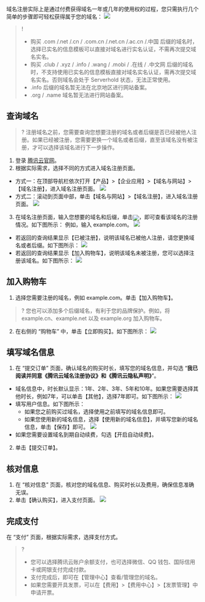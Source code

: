 域名注册实际上是通过付费获得域名一年或几年的使用权的过程，您只需执行几个简单的步骤即可轻松获得属于您的域名：
![](//mc.qcloudimg.com/static/img/17930cd38a0f44d82bf1464b4297151c/image.png)

>! 
> - 购买 .com /.net /.cn / .com.cn /.net.cn /.ac.cn /.中国 后缀的域名时，选择已实名的信息模板可以直接对域名进行实名认证，不需再次提交域名实名。
> - 购买 .club / .xyz / .info / .wang / .mobi / .在线 / .中文网 后缀的域名时，不支持使用已实名的信息模板直接对域名实名认证，需再次提交域名实名。否则域名会处于 Serverhold 状态，无法正常使用。
> - .info 后缀的域名暂无法在北京地区进行网站备案。
> - .org / .name 域名暂无法进行网站备案。

## 查询域名

>? 注册域名之前，您需要查询您想要注册的域名或者后缀是否已经被他人注册。如果已经被注册，您需要更换一个域名或者后缀，直至该域名没有被注册，才可以选择该域名进行下一步操作。

1. 登录 [腾讯云官网](https://cloud.tencent.com/)。
2. 根据实际需求，选择不同的方式进入域名注册页面。
 - 方式一：在顶部导航栏依次打开【产品】>【企业应用】>【域名与网站】>【域名注册】，进入域名注册页面。
![](https://main.qcloudimg.com/raw/5d8ff4779b0f57c2bcc4ac4725017558.png)
 - 方式二：滚动到页面中部，单击【域名与网站】>【域名注册】，进入域名注册页面。
![](https://main.qcloudimg.com/raw/b255cb790f187c21e51869d338f470bd.png)
3. 在域名注册页面，输入您想要的域名和后缀，单击<span ><img src="https://main.qcloudimg.com/raw/0cc93679f33e50d7c6b3fea4d9110cc1.png" style="margin-bottom:-5px;"/></span>，即可查看该域名的注册情况。如下图所示：
例如，输入 example.com。
![](https://main.qcloudimg.com/raw/7e1f8f44e310b77ac676a48a0e6818f1.png)
 - 若返回的查询结果显示【已被注册】，说明该域名已被他人注册，请您更换域名或者后缀。如下图所示：
 ![](https://main.qcloudimg.com/raw/61bddf1eb38634308f9b2d28b9504376.png)
 - 若返回的查询结果显示【加入购物车】，说明该域名未被注册，您可以选择注册该域名。如下图所示：
![](https://main.qcloudimg.com/raw/d1689c7244ab873610194e09e57fe04a.png)

## 加入购物车

1. 选择您需要注册的域名，例如 example.com。单击【加入购物车】。
>? 您也可以添加多个后缀域名，有利于您的品牌保护。例如，将 example.cn、example.net 以及 example.org 加入购物车。
2. 在右侧的 “购物车” 中，单击【立即购买】。如下图所示：
 ![](https://main.qcloudimg.com/raw/183bb3974f4fdd5ff99e1dfa9d990fdb.png)

## 填写域名信息

1. 在 “提交订单” 页面，确认域名的购买时长，填写您的域名信息，并勾选 “**我已阅读并同意《腾讯云域名注册协议》和《腾讯云隐私声明》**”。
 - 域名信息中，时长默认显示：1年、2年、3年、5年和10年。如果您需要选择其他时长，例如7年，可以单击【其他】，选择7年即可。如下图所示：
 ![](https://main.qcloudimg.com/raw/cf25228524af02c02eb055d274db152d.png)
 - 填写用户信息。如下图所示：
    - 如果您之前购买过域名，选择使用之前填写的域名信息即可。
    - 如果您使用新的域名信息，选择【使用新的域名信息】，并填写您新的域名信息，单击【保存】即可。
![](https://main.qcloudimg.com/raw/97a0b2e8567975fbbc79518379d0fb07.png)
 - 如果您需要设置域名到期自动续费，勾选【开启自动续费】。
2. 单击【提交订单】。

## 核对信息

1. 在 “核对信息” 页面，核对您的域名信息、购买时长以及费用，确保信息准确无误。
2. 单击【确认购买】，进入支付页面。
![](https://main.qcloudimg.com/raw/181ac5d84660a062362ffb33474e386b.png)

## 完成支付

在 “支付” 页面，根据实际需求，选择支付方式。
>? 
> - 您可以选择腾讯云账户余额支付，也可选择微信、QQ 钱包、国际信用卡或网银支付完成付款。
> - 支付完成后，即可在【管理中心】查看/管理您的域名。
> - 如果您需要开具发票，可以在【费用】>【费用中心】>【发票管理】中申请开票。
